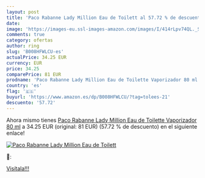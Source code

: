 ```yaml
---
layout: post
title: 'Paco Rabanne Lady Million Eau de Toilett al 57.72 % de descuento'
date: 
image: 'https://images-eu.ssl-images-amazon.com/images/I/414rLpv74QL._SL200_.jpg'
comments: true
category: ofertas
author: ring
slug: 'B008HFWLCU-es'
actualPrice: 34.25 EUR
currency: EUR
price: 34.25
comparePrice: 81 EUR
prodname: 'Paco Rabanne Lady Million Eau de Toilette Vaporizador 80 ml'
country: 'es'
flag: '🇪🇸'
buyurl: 'https://www.amazon.es/dp/B008HFWLCU/?tag=tolees-21'
descuento: '57.72'
---
```


Ahora mismo tienes [Paco Rabanne Lady Million Eau de Toilette Vaporizador 80 ml](https://www.amazon.es/dp/B008HFWLCU/?tag=tolees-21) a 34.25 EUR (original: 81 EUR) (57.72 %  de descuento) en el siguiente enlace!

[![Paco Rabanne Lady Million Eau de Toilett](https://images-eu.ssl-images-amazon.com/images/I/414rLpv74QL._SL200_.jpg)](https://www.amazon.es/dp/B008HFWLCU/?tag=tolees-21)

🔎:


[Visítala!!!](https://www.amazon.es/dp/B008HFWLCU/?tag=tolees-21)

